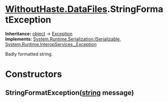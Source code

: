# [WithoutHaste.DataFiles](TableOfContents.WithoutHaste.DataFiles.md).StringFormatException

**Inheritance:** [object](https://docs.microsoft.com/en-us/dotnet/api/system.object) → [Exception](https://docs.microsoft.com/en-us/dotnet/api/system.exception)  
**Implements:** [System.Runtime.Serialization.ISerializable](https://docs.microsoft.com/en-us/dotnet/api/system.runtime.serialization.iserializable), [System.Runtime.InteropServices._Exception](https://docs.microsoft.com/en-us/dotnet/api/system.runtime.interopservices._exception)  

Badly formatted string.  

# Constructors

## StringFormatException([string](https://docs.microsoft.com/en-us/dotnet/api/system.string) message)

